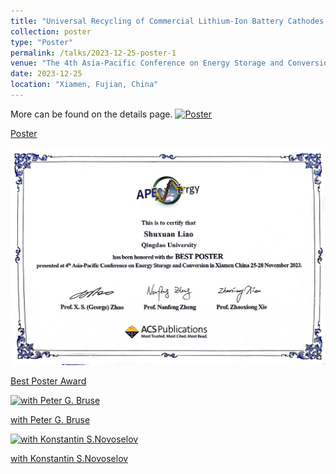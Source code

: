 ```yaml
---
title: "Universal Recycling of Commercial Lithium-Ion Battery Cathodes through Space Charge Construction"
collection: poster
type: "Poster"
permalink: /talks/2023-12-25-poster-1
venue: "The 4th Asia-Pacific Conference on Energy Storage and Conversion"
date: 2023-12-25
location: "Xiamen, Fujian, China"
---
```

More can be found on the details page.
[![Poster](/assets/20231225Xiamen/poster-2023.jpg)](/assets/20231225Xiamen/poster-2023.jpg)

[Poster](/assets/20231225Xiamen/poster-2023.jpg)

[![Best Poster Award](/assets/20231225Xiamen/bestposter.jpg)](/assets/20231225Xiamen/bestposter.jpg)

[Best Poster Award](/assets/20231225Xiamen/bestposter.jpg)

<!--more-->

[![with Peter G. Bruse](/assets/20231225Xiamen/withpeter.jpg)](/assets/20231225Xiamen/withpeter.jpg)

[with Peter G. Bruse](/assets/20231225Xiamen/withpeter.jpg)

[![with Konstantin S.Novoselov](/assets/20231225Xiamen/p2.jpg)](/assets/20231225Xiamen/p2.jpg)

[with Konstantin S.Novoselov](/assets/20231225Xiamen/p2.jpg)

